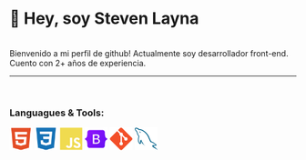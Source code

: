 
<div>
  <h1>👋 Hey, soy Steven Layna</1>
</div>
<br>
<div>
  Bienvenido a mi perfil de github!
  Actualmente soy desarrollador front-end.
  Cuento con 2+ años de experiencia.
</div>
<hr>
<br>
<div align="left">
  <h3>Languagues & Tools: </h3>
  <div>
    <img src="https://github.com/devicons/devicon/blob/master/icons/html5/html5-plain.svg" tittle="html5" alt="html5" width="40" height="40"/>
    <img src="https://github.com/devicons/devicon/blob/master/icons/css3/css3-plain.svg" tittle="css3" alt="css3" width="40" height="40"/>
    <img src="https://github.com/devicons/devicon/blob/master/icons/javascript/javascript-plain.svg" tittle="js" alt="js" width="40" height="40"/>
    <img src="https://github.com/devicons/devicon/blob/master/icons/bootstrap/bootstrap-original.svg" tittle="bt" alt="bt" width="40" height="40"/>
    <img src="https://github.com/devicons/devicon/blob/master/icons/git/git-original.svg" tittle="git" alt="git" width="40" height="40"/>
    <img src="https://github.com/devicons/devicon/blob/master/icons/mysql/mysql-original.svg" tittle="ms" alt="ms" width="40" height="40"/>    
  </div>
</div>


